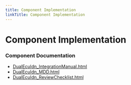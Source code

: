 ```yaml
---
title: Component Implementation
linkTitle: Component Implementation
---
```


# Component Implementation
### Component Documentation

- [DualEcuIdn_IntegrationManual.html](doc/DualEcuIdn_IntegrationManual.html)
- [DualEcuIdn_MDD.html](doc/DualEcuIdn_MDD.html)
- [DualEcuIdn_ReviewChecklist.html](doc/DualEcuIdn_ReviewChecklist.html)

